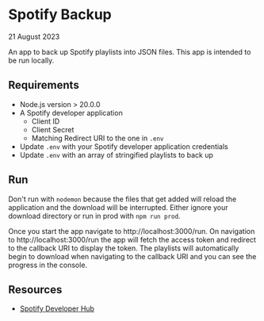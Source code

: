 # Spotify Backup

21 August 2023

An app to back up Spotify playlists into JSON files. 
This app is intended to be run locally.

## Requirements

- Node.js version > 20.0.0
- A Spotify developer application
  - Client ID
  - Client Secret
  - Matching Redirect URI to the one in `.env`
- Update `.env` with your Spotify developer application credentials
- Update `.env` with an array of stringified playlists to back up

## Run

Don't run with `nodemon` because the files that get added will
reload the application and the download will be interrupted.
Either ignore your download directory or run in prod with `npm run prod`.

Once you start the app navigate to http://localhost:3000/run.
On navigation to http://localhost:3000/run the app will fetch
the access token and redirect to the callback URI to display the token.
The playlists will automatically begin to download when navigating 
to the callback URI and you can see the progress in the console.

## Resources

- [Spotify Developer Hub](https://developer.spotify.com/)